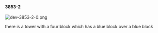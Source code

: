 #### 3853-2
![dev-3853-2-0.png](https://github.com/lil-lab/nlvr/raw/master/nlvr/dev/images/0/dev-3853-2-0.png "dev-3853-2-0.png")

there is a tower with a four block which has a blue block over a blue block